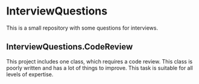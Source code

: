 # InterviewQuestions
This is a small repository with some questions for interviews. 

## InterviewQuestions.CodeReview
This project includes one class, which requires a code review. This class is poorly written and has a lot of things to improve. This task is suitable for all levels of expertise.

